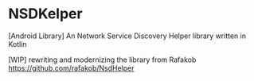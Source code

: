 # NSDKelper
[Android Library] An Network Service Discovery Helper library written in Kotlin

[WIP] rewriting and modernizing the library from Rafakob https://github.com/rafakob/NsdHelper 
